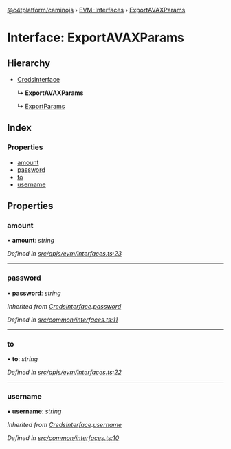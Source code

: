 [@c4tplatform/caminojs](../api.md) › [EVM-Interfaces](../modules/evm_interfaces.md) › [ExportAVAXParams](evm_interfaces.exportavaxparams.md)

# Interface: ExportAVAXParams

## Hierarchy

* [CredsInterface](common_interfaces.credsinterface.md)

  ↳ **ExportAVAXParams**

  ↳ [ExportParams](evm_interfaces.exportparams.md)

## Index

### Properties

* [amount](evm_interfaces.exportavaxparams.md#amount)
* [password](evm_interfaces.exportavaxparams.md#password)
* [to](evm_interfaces.exportavaxparams.md#to)
* [username](evm_interfaces.exportavaxparams.md#username)

## Properties

###  amount

• **amount**: *string*

*Defined in [src/apis/evm/interfaces.ts:23](https://github.com/chain4travel/caminojs/blob/ac57b5af/src/apis/evm/interfaces.ts#L23)*

___

###  password

• **password**: *string*

*Inherited from [CredsInterface](common_interfaces.credsinterface.md).[password](common_interfaces.credsinterface.md#password)*

*Defined in [src/common/interfaces.ts:11](https://github.com/chain4travel/caminojs/blob/ac57b5af/src/common/interfaces.ts#L11)*

___

###  to

• **to**: *string*

*Defined in [src/apis/evm/interfaces.ts:22](https://github.com/chain4travel/caminojs/blob/ac57b5af/src/apis/evm/interfaces.ts#L22)*

___

###  username

• **username**: *string*

*Inherited from [CredsInterface](common_interfaces.credsinterface.md).[username](common_interfaces.credsinterface.md#username)*

*Defined in [src/common/interfaces.ts:10](https://github.com/chain4travel/caminojs/blob/ac57b5af/src/common/interfaces.ts#L10)*
